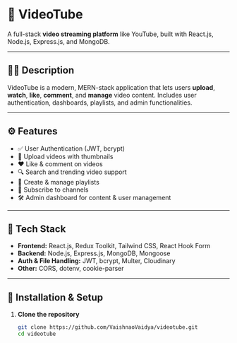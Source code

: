 # 🎥 VideoTube

A full-stack **video streaming platform** like YouTube, built with React.js, Node.js, Express.js, and MongoDB.

---

## 🧑‍💻 Description
VideoTube is a modern, MERN-stack application that lets users **upload**, **watch**, **like**, **comment**, and **manage** video content. Includes user authentication, dashboards, playlists, and admin functionalities.

---

## ⚙️ Features
- ✅ User Authentication (JWT, bcrypt)
- 🔄 Upload videos with thumbnails
- ❤️ Like & comment on videos
- 🔍 Search and trending video support
- 📁 Create & manage playlists
- 👥 Subscribe to channels
- 🛠 Admin dashboard for content & user management

---

## 🧱 Tech Stack
- **Frontend:** React.js, Redux Toolkit, Tailwind CSS, React Hook Form  
- **Backend:** Node.js, Express.js, MongoDB, Mongoose  
- **Auth & File Handling:** JWT, bcrypt, Multer, Cloudinary  
- **Other:** CORS, dotenv, cookie-parser  

---

## 🚀 Installation & Setup

1. **Clone the repository**  
   ```bash
   git clone https://github.com/VaishnaoVaidya/videotube.git
   cd videotube
